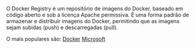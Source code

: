 O Docker Registry é um repositório de imagens do Docker, baseado em código aberto e sob a licença Apache permissiva. É uma forma padrão de armazenar e distribuir imagens do Docker, permitindo que as imagens sejam subidas (push) e descarregadas (pull).

O mais populares são:
[Docker](https://hub.docker.com)
[Microsoft](https://mcr.microsoft.com)
